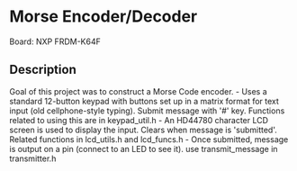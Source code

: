# Morse Encoder/Decoder
Board: NXP FRDM-K64F

## Description
Goal of this project was to construct a Morse Code encoder.
	- Uses a standard 12-button keypad with buttons set up in a matrix format for text input (old cellphone-style typing). Submit message with '#' key. Functions related to using this are in keypad_util.h
	- An HD44780 character LCD screen is used to display the input. Clears when message is 'submitted'. Related functions in lcd_utils.h and lcd_funcs.h
	- Once submitted, message is output on a pin (connect to an LED to see it). use transmit_message in transmitter.h